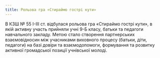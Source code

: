 ```yaml
---
title: Рольова гра «Стираймо гострі кути»
---
```


В КЗШ № 55 I-III ст. відбулася рольова гра «Стираймо гострі кути», в якій активну участь прийняли учні 9-Б класу, батьки та педагоги навчального закладу. Метою стало створення партнерських взаємовідносин між учасниками виховного процесу (батьки, діти, педагоги) на базі довіри та взаємодопомоги, формування та розвитку активної громадської позиції учнівської молоді.

<slideshow id="_/72157646825731444" />
